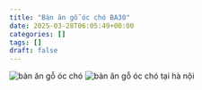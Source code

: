 ```yaml
---
title: "Bàn ăn gỗ óc chó BA30"
date: 2025-03-28T06:05:49+00:00
categories: []
tags: []
draft: false
---
```

![bàn ăn gỗ óc chó](/img/ban-an/ba30/ban-an-go-oc-cho-ba30-1.webp)
![bàn ăn gỗ óc chó tại hà nội](/img/ban-an/ba30/ban-an-go-oc-cho-ba30-2.webp)